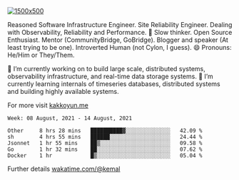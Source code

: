 [![1500x500](https://user-images.githubusercontent.com/536449/87228151-7d711200-c39f-11ea-9cd5-a511464c430f.jpeg "Kemal Akkoyun")](https://github.com/kakkoyun)

<!--
**kakkoyun/kakkoyun** is a ✨ _special_ ✨ repository because its `README.md` (this file) appears on your GitHub profile.

Here are some ideas to get you started:

- 🔭 I’m currently working on ...
- 🌱 I’m currently learning ...
- 👯 I’m looking to collaborate on ...
- 🤔 I’m looking for help with ...
- 💬 Ask me about ...
- 📫 How to reach me: ...
- 😄 Pronouns: ...
- ⚡ Fun fact: ...

<table border="0">
  <tbody>
    <tr valign="top">
      <td width="50%" align="center">
        <img src="https://github-readme-stats.vercel.app/api?username=kakkoyun&show_icons=true&count_private=true&theme=gotham&layout=default" />
      </td>
      <td width="50%" align="center">
        <img src="https://github-readme-stats.vercel.app/api/wakatime?username=kemal&theme=gotham&layout=default" />
      </td>
    </tr>
  </tbody>
</table>
-->


Reasoned Software Infrastructure Engineer. Site Reliability Engineer. Dealing with Observability, Reliability and Performance. 
🤔 Slow thinker. Open Source Enthusiast. Mentor (CommunityBridge, GoBridge). Blogger and speaker (At least trying to be one). 
Introverted Human (not Cylon, I guess). 😄 Pronouns: He/Him or They/Them.

🔭 I’m currently working on to build large scale, distributed systems, observability infrastructure, and real-time data storage systems.
🌱 I’m currently learning internals of timeseries databases, distributed systems and building highly available systems.

For more visit [kakkoyun.me](https://kakkoyun.me)

<!--START_SECTION:waka-->
```text
Week: 08 August, 2021 - 14 August, 2021

Other     8 hrs 28 mins   ██████████▓░░░░░░░░░░░░░░   42.09 % 
sh        4 hrs 55 mins   ██████░░░░░░░░░░░░░░░░░░░   24.44 % 
Jsonnet   1 hr 55 mins    ██▒░░░░░░░░░░░░░░░░░░░░░░   09.58 % 
Go        1 hr 32 mins    ██░░░░░░░░░░░░░░░░░░░░░░░   07.62 % 
Docker    1 hr            █▒░░░░░░░░░░░░░░░░░░░░░░░   05.04 % 
```
<!--END_SECTION:waka-->

Further details [wakatime.com/@kemal](https://wakatime.com/@kemal)
